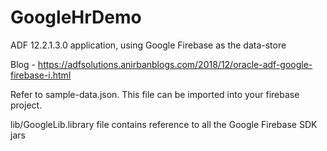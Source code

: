 # GoogleHrDemo

ADF 12.2.1.3.0 application, using Google Firebase as the data-store

Blog - https://adfsolutions.anirbanblogs.com/2018/12/oracle-adf-google-firebase-i.html

Refer to sample-data.json. This file can be imported into your firebase project.

lib/GoogleLib.library file contains reference to all the Google Firebase SDK jars
